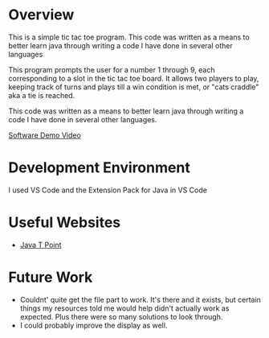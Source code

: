# Overview

This is a simple tic tac toe program. This code was written as a means to better learn java through writing a code I have done in several other languages

This program prompts the user for a number 1 through 9, each corresponding to a slot in the tic tac toe board. It allows two players to play, keeping track of turns and plays till a win condition is met, or "cats craddle" aka a tie is reached. 

This code was written as a means to better learn java through writing a code I have done in several other languages.

[Software Demo Video](https://youtu.be/DCpCv_Infb4)

# Development Environment

I used VS Code and the Extension Pack for Java in VS Code

# Useful Websites

* [Java T Point](https://www.javatpoint.com/)

# Future Work

* Couldnt' quite get the file part to work. It's there and it exists, but certain things  my resources told me would help didn't actually work as expected. Plus there were so many solutions to look through.
* I could probably improve the display as well.

